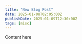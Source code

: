 ```yaml
---
title: "New Blog Post"
date: 2025-01-08T02:05:00Z
publishDate: 2025-01-09T12:30:00Z
tags: [misc]
---
```


Content here
